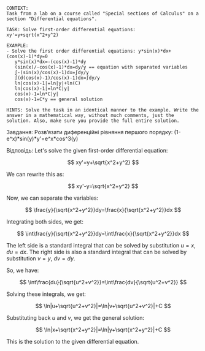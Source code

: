```
CONTEXT:
Task from a lab on a course called "Special sections of Calculus" on a section "Differential equations".

TASK: Solve first-order differential equations:
xy'=y+sqrt(x^2+y^2)

EXAMPLE:
- Solve the first order differential equations: y*sin(x)*dx+(cos(x)-1)*dy=0
   y*sin(x)*dx=-(cos(x)-1)*dy
   (sin(x)/-cos(x)-1)*dx=dy/y == equation with separated variables
   ∫-(sin(x)/cos(x)-1)dx=∫dy/y
   ∫(d(cos(x)-1)/cos(x)-1)dx=∫dy/y
   ln|cos(x)-1|=ln|y|+ln(C)
   ln|cos(x)-1|=ln*C|y|
   cos(x)-1=ln*C|y|
   cos(x)-1=C*y == general solution

HINTS: Solve the task in an identical manner to the example. Write the answer in a mathematical way, without much comments, just the solution. Also, make sure you provide the full entire solution.
```

Завдання:
Розв’язати диференційні рівняння першого порядку: (1-e^x)*sin(y)*y'=e^x\*cos^3(y)

Відповідь:
Let's solve the given first-order differential equation:

$$ xy'=y+\sqrt{x^2+y^2} $$

We can rewrite this as:

$$ xy'-y=\sqrt{x^2+y^2} $$

Now, we can separate the variables:

$$ \frac{y}{\sqrt{x^2+y^2}}dy=\frac{x}{\sqrt{x^2+y^2}}dx $$

Integrating both sides, we get:

$$ \int\frac{y}{\sqrt{x^2+y^2}}dy=\int\frac{x}{\sqrt{x^2+y^2}}dx $$

The left side is a standard integral that can be solved by substitution $u=x$, $du=dx$. The right side is also a standard integral that can be solved by substitution $v=y$, $dv=dy$.

So, we have:

$$ \int\frac{du}{\sqrt{u^2+v^2}}=\int\frac{dv}{\sqrt{u^2+v^2}} $$

Solving these integrals, we get:

$$ \ln|u+\sqrt{u^2+v^2}|=\ln|v+\sqrt{u^2+v^2}|+C $$

Substituting back $u$ and $v$, we get the general solution:

$$ \ln|x+\sqrt{x^2+y^2}|=\ln|y+\sqrt{x^2+y^2}|+C $$

This is the solution to the given differential equation.
